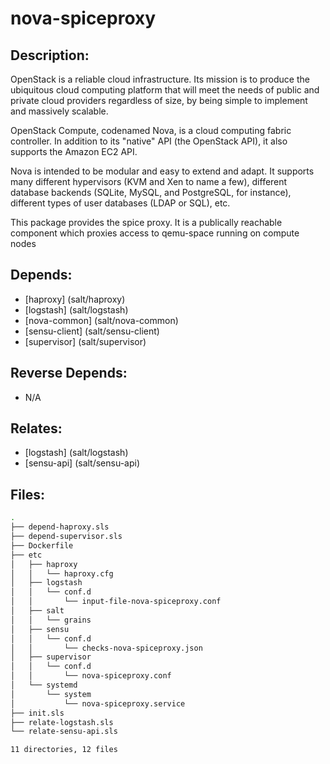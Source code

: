 # nova-spiceproxy

## Description:

OpenStack is a reliable cloud infrastructure. Its mission is to produce the ubiquitous cloud computing platform that will meet the needs of public and private cloud providers regardless of size, by being simple to implement and massively scalable.

OpenStack Compute, codenamed Nova, is a cloud computing fabric controller. In addition to its "native" API (the OpenStack API), it also supports the Amazon EC2 API.

Nova is intended to be modular and easy to extend and adapt. It supports many different hypervisors (KVM and Xen to name a few), different database backends (SQLite, MySQL, and PostgreSQL, for instance), different types of user databases (LDAP or SQL), etc.

This package provides the spice proxy. It is a publically reachable component which proxies access to qemu-space running on compute nodes

## Depends:

  -  [haproxy] (salt/haproxy)
  -  [logstash] (salt/logstash)
  -  [nova-common] (salt/nova-common)
  -  [sensu-client] (salt/sensu-client)
  -  [supervisor] (salt/supervisor)

## Reverse Depends:

  -  N/A

## Relates:

  -  [logstash] (salt/logstash)
  -  [sensu-api] (salt/sensu-api)

## Files:

```bash
.
├── depend-haproxy.sls
├── depend-supervisor.sls
├── Dockerfile
├── etc
│   ├── haproxy
│   │   └── haproxy.cfg
│   ├── logstash
│   │   └── conf.d
│   │       └── input-file-nova-spiceproxy.conf
│   ├── salt
│   │   └── grains
│   ├── sensu
│   │   └── conf.d
│   │       └── checks-nova-spiceproxy.json
│   ├── supervisor
│   │   └── conf.d
│   │       └── nova-spiceproxy.conf
│   └── systemd
│       └── system
│           └── nova-spiceproxy.service
├── init.sls
├── relate-logstash.sls
└── relate-sensu-api.sls

11 directories, 12 files
```
